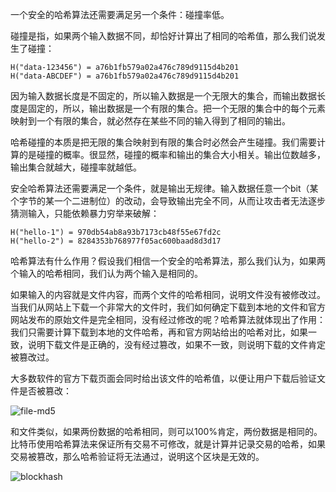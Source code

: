 一个安全的哈希算法还需要满足另一个条件：碰撞率低。

碰撞是指，如果两个输入数据不同，却恰好计算出了相同的哈希值，那么我们说发生了碰撞：

```
H("data-123456") = a76b1fb579a02a476c789d9115d4b201
H("data-ABCDEF") = a76b1fb579a02a476c789d9115d4b201
```

因为输入数据长度是不固定的，所以输入数据是一个无限大的集合，而输出数据长度是固定的，所以，输出数据是一个有限的集合。把一个无限的集合中的每个元素映射到一个有限的集合，就必然存在某些不同的输入得到了相同的输出。

哈希碰撞的本质是把无限的集合映射到有限的集合时必然会产生碰撞。我们需要计算的是碰撞的概率。很显然，碰撞的概率和输出的集合大小相关。输出位数越多，输出集合就越大，碰撞率就越低。

安全哈希算法还需要满足一个条件，就是输出无规律。输入数据任意一个bit（某个字节的某一个二进制位）的改动，会导致输出完全不同，从而让攻击者无法逐步猜测输入，只能依赖暴力穷举来破解：

```
H("hello-1") = 970db54ab8a93b7173cb48f55e67fd2c
H("hello-2") = 8284353b768977f05ac600baad8d3d17
```

哈希算法有什么作用？假设我们相信一个安全的哈希算法，那么我们认为，如果两个输入的哈希相同，我们认为两个输入是相同的。

如果输入的内容就是文件内容，而两个文件的哈希相同，说明文件没有被修改过。当我们从网站上下载一个非常大的文件时，我们如何确定下载到本地的文件和官方网站发布的原始文件是完全相同，没有经过修改的呢？哈希算法就体现出了作用：我们只需要计算下载到本地的文件哈希，再和官方网站给出的哈希对比，如果一致，说明下载文件是正确的，没有经过篡改，如果不一致，则说明下载的文件肯定被篡改过。

大多数软件的官方下载页面会同时给出该文件的哈希值，以便让用户下载后验证文件是否被篡改：

![file-md5](https://www.liaoxuefeng.com/files/attachments/1305351978745921/l)

和文件类似，如果两份数据的哈希相同，则可以100%肯定，两份数据是相同的。比特币使用哈希算法来保证所有交易不可修改，就是计算并记录交易的哈希，如果交易被篡改，那么哈希验证将无法通过，说明这个区块是无效的。

![blockhash](https://www.liaoxuefeng.com/files/attachments/1312022325100610/l)